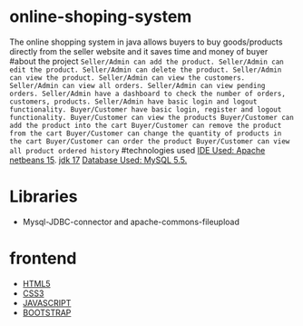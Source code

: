 # online-shoping-system
The online shopping system in java allows buyers to buy goods/products directly from the seller website and it saves time and money of buyer
#about the project
`Seller/Admin can add the product.
Seller/Admin can edit the product.
Seller/Admin can delete the product.
Seller/Admin can view the product.
Seller/Admin can view the customers.
Seller/Admin can view all orders.
Seller/Admin can view pending orders.
Seller/Admin have a dashboard to check the number of orders, customers, products.
Seller/Admin have basic login and logout functionality.
Buyer/Customer have basic login, register and logout functionality.
Buyer/Customer can view the products
Buyer/Customer can add the product into the cart
Buyer/Customer can remove the product from the cart
Buyer/Customer can change the quantity of products in the cart
Buyer/Customer can order the product
Buyer/Customer can view all product ordered history`
#technologies used
[IDE Used: Apache netbeans 15](https://netbeans.apache.org/download/index.html).
[jdk 17](https://www.oracle.com/java/technologies/downloads/)
[Database Used: MySQL 5.5.](https://dev.mysql.com/downloads/mysql/5.7.html)
# Libraries
 - Mysql-JDBC-connector and apache-commons-fileupload
# frontend
- [HTML5](https://www.w3schools.com/html/)
- [CSS3](https://www.w3schools.com/css/default.asp)
- [JAVASCRIPT](https://www.javascript.com/)
- [BOOTSTRAP](https://getbootstrap.com/)
 
